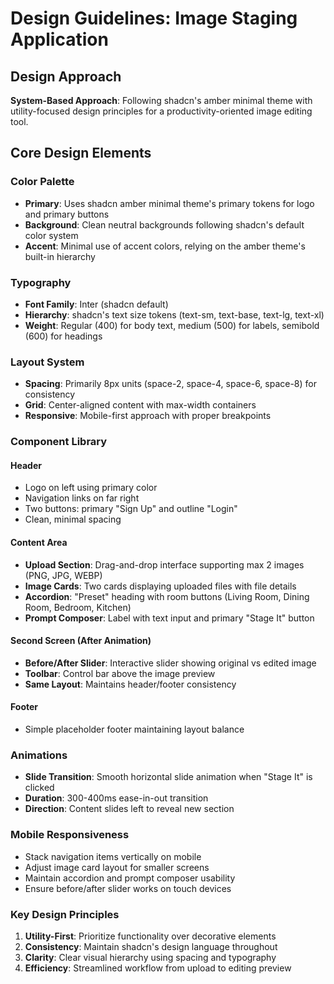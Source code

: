 # Design Guidelines: Image Staging Application

## Design Approach
**System-Based Approach**: Following shadcn's amber minimal theme with utility-focused design principles for a productivity-oriented image editing tool.

## Core Design Elements

### Color Palette
- **Primary**: Uses shadcn amber minimal theme's primary tokens for logo and primary buttons
- **Background**: Clean neutral backgrounds following shadcn's default color system
- **Accent**: Minimal use of accent colors, relying on the amber theme's built-in hierarchy

### Typography
- **Font Family**: Inter (shadcn default)
- **Hierarchy**: shadcn's text size tokens (text-sm, text-base, text-lg, text-xl)
- **Weight**: Regular (400) for body text, medium (500) for labels, semibold (600) for headings

### Layout System
- **Spacing**: Primarily 8px units (space-2, space-4, space-6, space-8) for consistency
- **Grid**: Center-aligned content with max-width containers
- **Responsive**: Mobile-first approach with proper breakpoints

### Component Library

#### Header
- Logo on left using primary color
- Navigation links on far right
- Two buttons: primary "Sign Up" and outline "Login"
- Clean, minimal spacing

#### Content Area
- **Upload Section**: Drag-and-drop interface supporting max 2 images (PNG, JPG, WEBP)
- **Image Cards**: Two cards displaying uploaded files with file details
- **Accordion**: "Preset" heading with room buttons (Living Room, Dining Room, Bedroom, Kitchen)
- **Prompt Composer**: Label with text input and primary "Stage It" button

#### Second Screen (After Animation)
- **Before/After Slider**: Interactive slider showing original vs edited image
- **Toolbar**: Control bar above the image preview
- **Same Layout**: Maintains header/footer consistency

#### Footer
- Simple placeholder footer maintaining layout balance

### Animations
- **Slide Transition**: Smooth horizontal slide animation when "Stage It" is clicked
- **Duration**: 300-400ms ease-in-out transition
- **Direction**: Content slides left to reveal new section

### Mobile Responsiveness
- Stack navigation items vertically on mobile
- Adjust image card layout for smaller screens
- Maintain accordion and prompt composer usability
- Ensure before/after slider works on touch devices

### Key Design Principles
1. **Utility-First**: Prioritize functionality over decorative elements
2. **Consistency**: Maintain shadcn's design language throughout
3. **Clarity**: Clear visual hierarchy using spacing and typography
4. **Efficiency**: Streamlined workflow from upload to editing preview